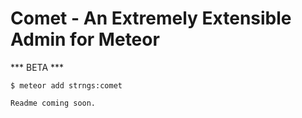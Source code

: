Comet - An Extremely Extensible Admin for Meteor
================================================

*** BETA ***

`$ meteor add strngs:comet`

```
Readme coming soon.
```